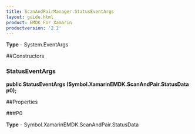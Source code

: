 ```yaml
---
title: ScanAndPairManager.StatusEventArgs
layout: guide.html 
product: EMDK For Xamarin 
productversion: '2.2' 
---
```



**Type** - System.EventArgs

##Constructors
### StatusEventArgs 
**public StatusEventArgs (Symbol.XamarinEMDK.ScanAndPair.StatusData p0);**

##Properties

###P0


**Type** - Symbol.XamarinEMDK.ScanAndPair.StatusData


